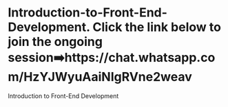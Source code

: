 # Introduction-to-Front-End-Development. Click the link below to join the ongoing session➡️https://chat.whatsapp.com/HzYJWyuAaiNIgRVne2weav
Introduction to Front-End Development
